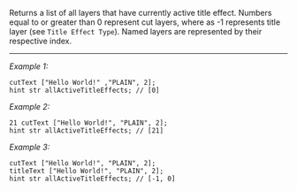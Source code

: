 Returns a list of all layers that have currently active title effect. Numbers equal to or greater than 0 represent cut layers, where as -1 represents title layer (see `Title Effect Type`). Named layers are represented by their respective index.


---
*Example 1:*
```sqf
cutText ["Hello World!" ,"PLAIN", 2];
hint str allActiveTitleEffects; // [0]
```

*Example 2:*
```sqf
21 cutText ["Hello World!", "PLAIN", 2];
hint str allActiveTitleEffects; // [21]
```

*Example 3:*
```sqf
cutText ["Hello World!", "PLAIN", 2];
titleText ["Hello World!", "PLAIN", 2];
hint str allActiveTitleEffects; // [-1, 0]
```